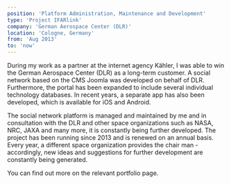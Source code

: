 ```yaml
---
position: 'Platform Administration, Maintenance and Development'
type: 'Project IFARlink'
company: 'German Aerospace Center (DLR)'
location: 'Cologne, Germany'
from: 'Aug 2013'
to: 'now'
---
```

During my work as a partner at the internet agency Kähler, I was able to win the German Aerospace Center (DLR) as a long-term customer. A social network based on the CMS Joomla was developed on behalf of DLR. Furthermore, the portal has been expanded to include several individual technology databases. In recent years, a separate app has also been developed, which is available for iOS and Android.

The social network platform is managed and maintained by me and in consultation with the DLR and other space organizations such as NASA, NRC, JAXA and many more, it is constantly being further developed. The project has been running since 2013 and is renewed on an annual basis. Every year, a different space organization provides the chair man - accordingly, new ideas and suggestions for further development are constantly being generated.

You can find out more on the relevant portfolio page.
